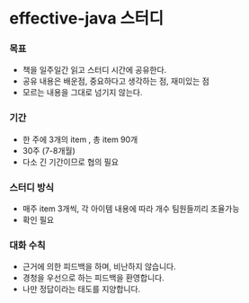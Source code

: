 # effective-java 스터디

### 목표

- 책을 일주일간 읽고 스터디 시간에 공유한다.
- 공유 내용은 배운점, 중요하다고 생각하는 점, 재미있는 점
- 모르는 내용을 그대로 넘기지 않는다.

### 기간

- 한 주에 3개의 item , 총 item 90개
- 30주 (7-8개월)
- 다소 긴 기간이므로 협의 필요

### 스터디 방식

- 매주 item 3개씩, 각 아이템 내용에 따라 개수 팀원들끼리 조율가능
- 확인 필요

### 대화 수칙
- 근거에 의한 피드백을 하며, 비난하지 않습니다.
- 경청을 우선으로 하는 피드백을 환영합니다.
- 나만 정답이라는 태도를 지양합니다.
